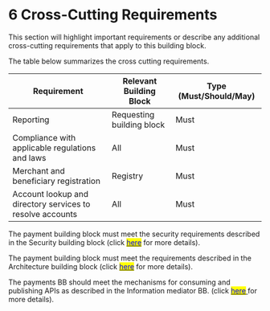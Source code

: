 # 6 Cross-Cutting Requirements

This section will highlight important requirements or describe any additional cross-cutting requirements that apply to this building block.

The table below summarizes the cross cutting requirements.



| **Requirement**                                           | **Relevant Building Block** | **Type (Must/Should/May)** |
| --------------------------------------------------------- | --------------------------- | -------------------------- |
| Reporting                                                 | Requesting building block   | Must                       |
| Compliance with applicable regulations and laws           | All                         | Must                       |
| Merchant and beneficiary registration                     | Registry                    | Must                       |
| Account lookup and directory services to resolve accounts | All                         | Must                       |

The payment building block must meet the security requirements described in the Security building block (click <mark style="color:blue;"></mark> [<mark style="color:blue;">here</mark>](https://docs.egovstack.net/v1.1.0/Security\_Requirements\_v1.1.0.pdf) <mark style="color:blue;"></mark> for more details).

The payment building block must meet the requirements described in the Architecture building block (click <mark style="color:blue;"></mark> [<mark style="color:blue;">here</mark>](https://docs.egovstack.net/v1.1.0/Architecture\_and\_NonFunctional\_Requirements\_v1.1.0.pdf) <mark style="color:blue;"></mark> for more details).

The payments BB should meet the mechanisms for consuming and publishing APIs  as described in the Information mediator BB. (click <mark style="color:blue;"></mark> [<mark style="color:blue;">here</mark>  ](https://docs.egovstack.net/v1.1.0/Information\_Mediator\_Building\_Block\_Specification\_v1.1.0.pdf)for more details).

